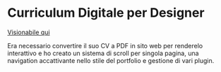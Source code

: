 # Curriculum Digitale per Designer

[Visionabile qui](https://www.chiara-cattaneo.vercel.app)

Era necessario convertire il suo CV a PDF in sito web per renderelo interattivo e ho creato un sistema di scroll per singola pagina, una navigation accattivante nello stile del portfolio e gestione di vari plugin.
